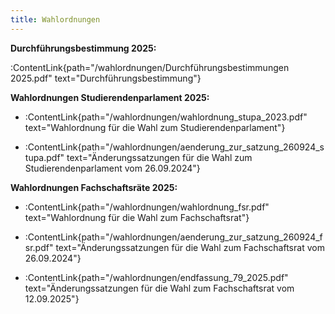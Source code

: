 ```yaml
---
title: Wahlordnungen
---
```


**Durchführungsbestimmung 2025:**

:ContentLink{path="/wahlordnungen/Durchführungsbestimmungen 2025.pdf" text="Durchführungsbestimmung"}

**Wahlordnungen Studierendenparlament 2025:**

- :ContentLink{path="/wahlordnungen/wahlordnung_stupa_2023.pdf" text="Wahlordnung für die Wahl zum Studierendenparlament"}

- :ContentLink{path="/wahlordnungen/aenderung_zur_satzung_260924_stupa.pdf" text="Änderungssatzungen für die Wahl zum Studierendenparlament vom 26.09.2024"}

**Wahlordnungen Fachschaftsräte 2025:**

- :ContentLink{path="/wahlordnungen/wahlordnung_fsr.pdf" text="Wahlordnung für die Wahl zum Fachschaftsrat"}

- :ContentLink{path="/wahlordnungen/aenderung_zur_satzung_260924_fsr.pdf" text="Änderungssatzungen für die Wahl zum Fachschaftsrat vom 26.09.2024"}

- :ContentLink{path="/wahlordnungen/endfassung_79_2025.pdf" text="Änderungssatzungen für die Wahl zum Fachschaftsrat vom 12.09.2025"}
